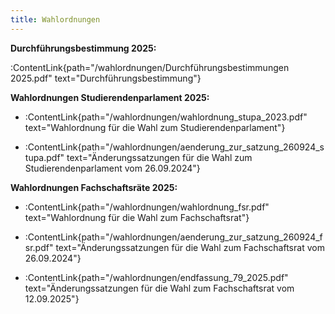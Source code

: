 ```yaml
---
title: Wahlordnungen
---
```


**Durchführungsbestimmung 2025:**

:ContentLink{path="/wahlordnungen/Durchführungsbestimmungen 2025.pdf" text="Durchführungsbestimmung"}

**Wahlordnungen Studierendenparlament 2025:**

- :ContentLink{path="/wahlordnungen/wahlordnung_stupa_2023.pdf" text="Wahlordnung für die Wahl zum Studierendenparlament"}

- :ContentLink{path="/wahlordnungen/aenderung_zur_satzung_260924_stupa.pdf" text="Änderungssatzungen für die Wahl zum Studierendenparlament vom 26.09.2024"}

**Wahlordnungen Fachschaftsräte 2025:**

- :ContentLink{path="/wahlordnungen/wahlordnung_fsr.pdf" text="Wahlordnung für die Wahl zum Fachschaftsrat"}

- :ContentLink{path="/wahlordnungen/aenderung_zur_satzung_260924_fsr.pdf" text="Änderungssatzungen für die Wahl zum Fachschaftsrat vom 26.09.2024"}

- :ContentLink{path="/wahlordnungen/endfassung_79_2025.pdf" text="Änderungssatzungen für die Wahl zum Fachschaftsrat vom 12.09.2025"}
